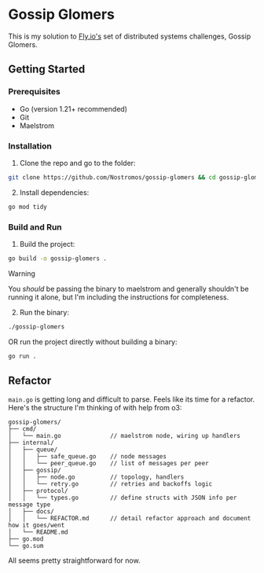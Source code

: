 # Gossip Glomers

This is my solution to [Fly.io's](https://fly.io) set of distributed systems challenges, Gossip Glomers.

## Getting Started

### Prerequisites
- Go (version 1.21+ recommended)
- Git
- Maelstrom

### Installation

1. Clone the repo and go to the folder:
  ```sh
  git clone https://github.com/Nostromos/gossip-glomers && cd gossip-glomers
  ```
2. Install dependencies:
  ```sh
  go mod tidy
  ```

### Build and Run

1. Build the project:
  ```sh
  go build -o gossip-glomers .
  ```

> [!WARNING]
> You *should* be passing the binary to maelstrom and generally shouldn't be running it alone, but I'm including the instructions for completeness.

2. Run the binary:
  ```sh
  ./gossip-glomers
  ```

  OR run the project directly without building a binary:
  ```sh
  go run .
  ```

## Refactor

`main.go` is getting long and difficult to parse. Feels like its time for a refactor. Here's the structure I'm thinking of with help from o3:

```
gossip-glomers/
├── cmd/
│   └── main.go              // maelstrom node, wiring up handlers
├── internal/
│   ├── queue/
│   │   ├── safe_queue.go    // node messages
│   │   └── peer_queue.go    // list of messages per peer
│   ├── gossip/
│   │   ├── node.go          // topology, handlers
│   │   └── retry.go         // retries and backoffs logic
│   ├── protocol/
│   │   └── types.go         // define structs with JSON info per message type
│   ├── docs/
│   │   └── REFACTOR.md      // detail refactor approach and document how it goes/went
│   └── README.md        
├── go.mod
└── go.sum
```

All seems pretty straightforward for now.